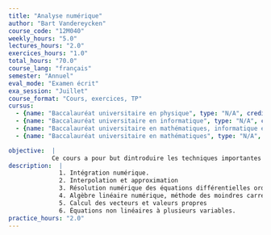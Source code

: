 ```yaml
---
title: "Analyse numérique"
author: "Bart Vandereycken"
course_code: "12M040"
weekly_hours: "5.0"
lectures_hours: "2.0"
exercices_hours: "1.0"
total_hours: "70.0"
course_lang: "français"
semester: "Annuel"
eval_mode: "Examen écrit"
exa_session: "Juillet"
course_format: "Cours, exercices, TP"
cursus:
  - {name: "Baccalauréat universitaire en physique", type: "N/A", credits: "10.0"}
  - {name: "Baccalauréat universitaire en informatique", type: "N/A", credits: "11.0"}
  - {name: "Baccalauréat universitaire en mathématiques, informatique et sciences numériques", type: "N/A", credits: "14.0"}
  - {name: "Baccalauréat universitaire en mathématiques", type: "N/A", credits: "12.0"}

objective:  |
            Ce cours a pour but dintroduire les techniques importantes du calcul scientifique et den analyser les algorithmes.
description:  |
              1. Intégration numérique.
              2. Interpolation et approximation
              3. Résolution numérique des équations différentielles ordinaires.
              4. Algèbre linéaire numérique, méthode des moindres carrés.
              5. Calcul des vecteurs et valeurs propres
              6. Équations non linéaires à plusieurs variables.
practice_hours: "2.0"
---
```

